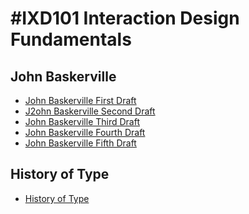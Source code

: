 

#IXD101 Interaction Design Fundamentals
======================================

John Baskerville
----------------
- [John Baskerville First Draft](https://taramcallister.github.io/john_baskerville/johnbasker1.html)
- [J2ohn Baskerville Second Draft](https://taramcallister.github.io/john_baskerville/johnbasker2.html)
- [John Baskerville Third Draft](https://taramcallister.github.io/john_baskerville/johnbasker3.html)
- [John Baskerville Fourth Draft](https://taramcallister.github.io/john_baskerville/johnbasker4.html)
- [John Baskerville Fifth Draft](https://taramcallister.github.io/john_baskerville/johnbasker5.html)

History of Type
---------------
- [History of Type](https://taramcallister.github.io/john_baskerville/history_of_type.html)